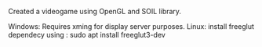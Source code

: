 Created a videogame using OpenGL and SOIL library.

Windows: Requires xming for display server purposes.
Linux: install freeglut dependecy using : sudo apt install freeglut3-dev
